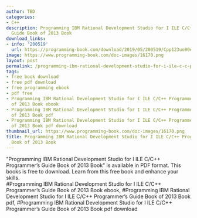 ```yaml
---
author: TBD
categories:
- C++
description: Programming IBM Rational Development Studio for I ILE C/C++ Programmer’s
  Guide Book of 2013 Book
download_links:
- info: '200519'
  url: https://programming-book.com/download/2019/05/200519/Cpp123uo00es0483.pdf
image: https://www.programming-book.com/doc-images/16170.png
layout: post
permalink: /programming-ibm-rational-development-studio-for-i-ile-c-c-programmers-guide-book.html
tags:
- free book download
- free pdf download
- free programming ebook
- pdf free
- Programming IBM Rational Development Studio for I ILE C/C++ Programmer’s Guide Book
  of 2013 Book ebook
- Programming IBM Rational Development Studio for I ILE C/C++ Programmer’s Guide Book
  of 2013 Book pdf
- Programming IBM Rational Development Studio for I ILE C/C++ Programmer’s Guide Book
  of 2013 Book pdf download
thumbnail_url: https://www.programming-book.com/doc-images/16170.png
title: Programming IBM Rational Development Studio for I ILE C/C++ Programmer’s Guide
  Book of 2013 Book
---
```


 
<div class="item-desc text-justify">
  "Programming IBM Rational Development Studio for I ILE C/C++ Programmer’s Guide Book of 2013 Book" is available in PDF format. This books is free to download. Learn from this free book and enhance your skills.
  <br>
  #Programming IBM Rational Development Studio for I ILE C/C++ Programmer’s Guide Book of 2013 Book ebook, #Programming IBM Rational Development Studio for I ILE C/C++ Programmer’s Guide Book of 2013 Book pdf, #Programming IBM Rational Development Studio for I ILE C/C++ Programmer’s Guide Book of 2013 Book pdf download
</div>